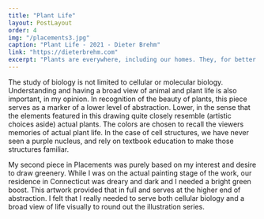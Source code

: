 ```yaml
---
title: "Plant Life"
layout: PostLayout
order: 4
img: "/placements3.jpg"
caption: "Plant Life - 2021 - Dieter Brehm"
link: "https://dieterbrehm.com"
excerpt: "Plants are everywhere, including our homes. They, for better or worse, are exploited constantly for their properties and visual appeal. What if the plants that decorate our built environment played a more outsized role-One that is proportional to their importance in the Earth?"
---
```


The study of biology is not limited to cellular or molecular biology. Understanding and having a broad view of animal and plant life is also important, in my opinion. In recognition of the beauty of plants, this piece serves as a marker of a lower level of abstraction. Lower, in the sense that the elements featured in this drawing quite closely resemble (artistic choices aside) actual plants. The colors are chosen to recall the viewers memories of actual plant life. In the case of cell structures, we have never seen a purple nucleus, and rely on textbook education to make those structures familiar.

My second piece in Placements was purely based on my interest and desire to draw greenery. While I was on the actual painting stage of the work, our residence in Connecticut was dreary and dark and I needed a bright green boost. This artwork provided that in full and serves at the higher end of abstraction. I felt that I really needed to serve both cellular biology and a broad view of life visually to round out the illustration series.